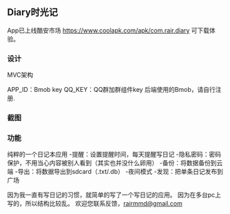## Diary时光记

App已上线酷安市场
https://www.coolapk.com/apk/com.rair.diary
可下载体验。

### 设计
MVC架构

APP_ID：Bmob key
QQ_KEY：QQ群加群组件key
后端使用的Bmob，请自行注册.

### 截图


### 功能
纯粹的一个日记本应用
-提醒：设置提醒时间，每天提醒写日记
-隐私密码：密码保护，不用当心内容被别人看到（其实也并没什么卵用）
-备份：将数据备份到云端
-导出：将数据导出到sdcard（.txt/.db）
-夜间模式
-发现：把单条日记发布到广场

因为我一直有写日记的习惯，就简单的写了一个写日记的应用。
因为在多台pc上写的，所以结构比较乱。
欢迎您联系反馈，rairmmd@gmail.com


